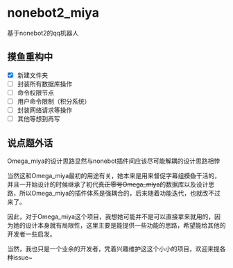 # nonebot2_miya

基于nonebot2的qq机器人

## 摸鱼重构中

- [x] 新建文件夹
- [ ] 封装所有数据库操作
- [ ] 命令权限节点
- [ ] 用户命令限制（积分系统）
- [ ] 封装网络请求等操作
- [ ] 其他等想到再写

## 说点题外话

Omega_miya的设计思路显然与nonebot插件间应该尽可能解耦的设计思路相悖

当然这和Omega_miya最初的用途有关，她本来是用来督促字幕组~~摸鱼~~干活的，并且一开始设计的时候继承了初代~~真正零号Omega_miya~~的数据库以及设计思路，所以Omega_miya的插件体系是强耦合的，后来随着功能迭代，也就改不过来了。

因此，对于Omega_miya这个项目，我想她可能并不是可以直接拿来就用的，因为她的设计本身就有局限性，这里主要是能提供一些功能的思路，希望能给其他的开发者一些启发。

当然，我也只是一个业余的开发者，凭着兴趣维护这这个小小的项目，欢迎来提各种issue~
